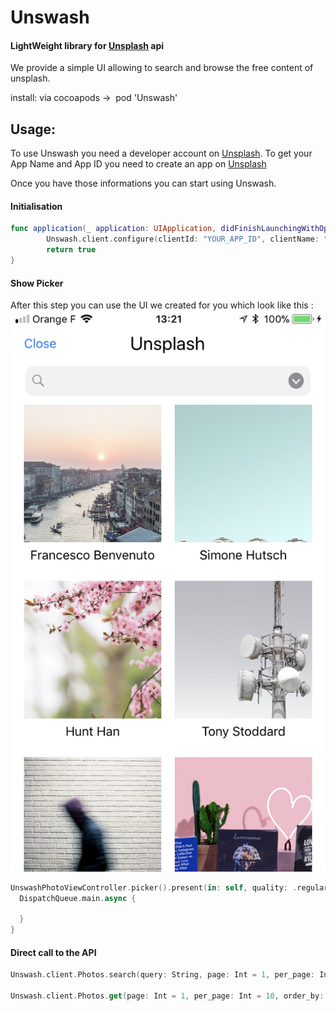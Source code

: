 # Unswash
#### LightWeight library for [Unsplash](https://unsplash.com) api

We provide a simple UI allowing to search and browse the free content of unsplash.

install: via cocoapods ->  pod 'Unswash'

## Usage: 

To use Unswash you need a developer account on [Unsplash](https://unsplash.com/developers).
To get your App Name and App ID you need to create an app on [Unsplash](https://unsplash.com/oauth/applications)

Once you have those informations you can start using Unswash.

#### Initialisation
``` swift
func application(_ application: UIApplication, didFinishLaunchingWithOptions launchOptions: [UIApplicationLaunchOptionsKey: Any]?) -> Bool {
        Unswash.client.configure(clientId: "YOUR_APP_ID", clientName: "YOUR_APP_NAME")
        return true
}
```

#### Show Picker
After this step you can use the UI we created for you which look like this :
![](/assets/IMG_2498.PNG)

```swift
UnswashPhotoViewController.picker().present(in: self, quality: .regular) { image, url in
  DispatchQueue.main.async {
                
  }
}
```

#### Direct call to the API

```swift
Unswash.client.Photos.search(query: String, page: Int = 1, per_page: Int = 10, completion: @escaping ([Photo]) -> Void)

Unswash.client.Photos.get(page: Int = 1, per_page: Int = 10, order_by: Order = Order.latest, completion: @escaping ([Photo]) -> Void)
```



